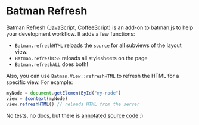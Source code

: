# Batman Refresh

Batman Refresh ([JavaScript](https://raw.githubusercontent.com/rmosolgo/batmanjs-refresh/master/refresh.js), [CoffeeScript](https://raw.githubusercontent.com/rmosolgo/batmanjs-refresh/master/refresh.coffee)) is an add-on to batman.js to help your development workflow. It adds a few functions:

- `Batman.refreshHTML` reloads the `source` for all subviews of the layout view.
- `Batman.refreshCSS` reloads all stylesheets on the page
- `Batman.refreshALL` does both!

Also, you can use `Batman.View::refreshHTML` to refresh the HTML for a specific view. For example:

```javascript
myNode = document.getElementById("my-node")
view = $context(myNode)
view.refreshHTML() // reloads HTML from the server
```

No tests, no docs, but there is [annotated source code](http://rmosolgo.github.io/batmanjs-refresh/refresh.html) :)
